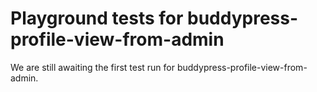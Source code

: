 # Playground tests for buddypress-profile-view-from-admin
We are still awaiting the first test run for buddypress-profile-view-from-admin.
